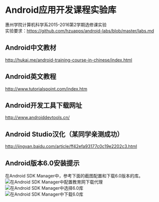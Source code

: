 # Android应用开发课程实验库
惠州学院计算机科学系2015-2016第2学期选修课实验   
实验要求：https://github.com/hzuapps/android-labs/blob/master/labs.md

## Android中文教材
http://hukai.me/android-training-course-in-chinese/index.html

## Android英文教程
http://www.tutorialspoint.com/index.htm

## Android开发工具下载网址
http://www.androiddevtools.cn/ 

## Android Studio汉化（某同学亲测成功）
http://jingyan.baidu.com/article/ff42efa93177c0c19e2202c3.html

## Android版本6.0安装提示
在Android SDK Manager中，参考下面的截图配置和下载6.0版本的库。
![在Android SDK Manager中配置教育网下载代理](https://raw.githubusercontent.com/hzuapps/android-labs/master/screens/sdk-manager-proxy-edu.cn.png "配置教育网下载代理")
![在Android SDK Manager中选择6.0库](https://raw.githubusercontent.com/hzuapps/android-labs/master/screens/android-6-sdk.png "配置教育网下载代理")
![在Android SDK Manager中下载6.0库](https://raw.githubusercontent.com/hzuapps/android-labs/master/screens/android-6-sdk-download.png "配置教育网下载代理")
